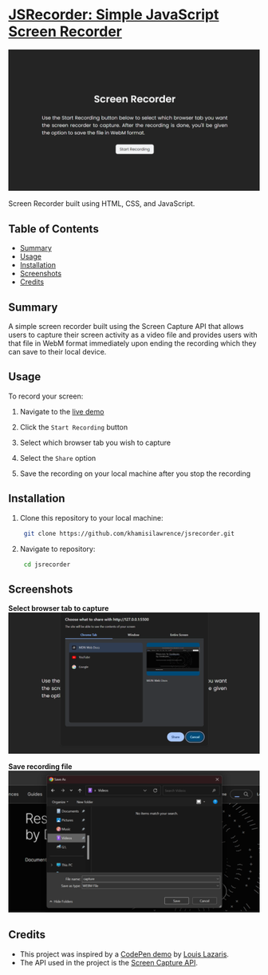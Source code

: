# [**JSRecorder: Simple JavaScript Screen Recorder**](https://jsrecorder.netlify.app/)

![Screenshot of JSRecorder Live Demo](assets/screenshots/screenshot-of-jsrecorder-live-demo.png)

Screen Recorder built using HTML, CSS, and JavaScript.

## Table of Contents

- [Summary](#summary)
- [Usage](#usage)
- [Installation](#installation)
- [Screenshots](#screenshots)
- [Credits](#credits)

## Summary

A simple screen recorder built using the Screen Capture API that allows users to capture their screen activity as a video file and provides users with that file in WebM format immediately upon ending the recording which they can save to their local device.

## Usage

To record your screen:

1. Navigate to the [live demo](https://jsrecorder.netlify.app/)

2. Click the `Start Recording` button

3. Select which browser tab you wish to capture

4. Select the `Share` option

5. Save the recording on your local machine after you stop the recording

## Installation

1. Clone this repository to your local machine:

   ```bash
    git clone https://github.com/khamisilawrence/jsrecorder.git
   ```

2. Navigate to repository:

   ```bash
    cd jsrecorder
   ```

## Screenshots

**Select browser tab to capture**
![Screenshot of QR Code Generator](assets/screenshots/screenshot-of-jsrecorder-browser-tab-selection-prompt.png)

**Save recording file**
![Screenshot of QR Code Generator](assets/screenshots/screenshot-of-jsrecorder-file-save-prompt.png)

## Credits

- This project was inspired by a [CodePen demo](https://codepen.io/impressivewebs/pen/oNVbwdO) by [Louis Lazaris](https://codepen.io/impressivewebs).
- The API used in the project is the [Screen Capture API](https://developer.mozilla.org/en-US/docs/Web/API/Screen_Capture_API).

